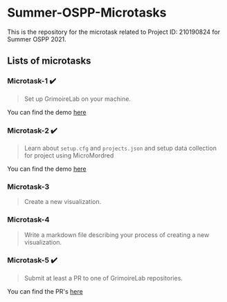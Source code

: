 # Summer-OSPP-Microtasks

This is the repository for the microtask related to Project ID: 210190824 for Summer OSPP 2021.

## Lists of microtasks

### Microtask-1 :heavy_check_mark:

<blockquote>
Set up GrimoireLab on your machine.
</blockquote>

You can find the demo [here](https://github.com/VSevagen/Summer-OSPP-Microtasks/tree/main/microtask-1)

### Microtask-2 :heavy_check_mark:

<blockquote>
Learn about <code>setup.cfg</code> and <code>projects.json</code> and setup data collection for project using MicroMordred
</blockquote>

You can find the demo [here](https://github.com/VSevagen/Summer-OSPP-Microtasks/tree/main/microtask-2)

### Microtask-3

<blockquote>
Create a new visualization.
</blockquote>

### Microtask-4

<blockquote>
Write a markdown file describing your process of creating a new visualization.
</blockquote>

### Microtask-5 :heavy_check_mark:

<blockquote>
Submit at least a PR to one of GrimoireLab repositories.
</blockquote>

You can find the PR's [here](https://github.com/VSevagen/Summer-OSPP-Microtasks/tree/main/microtask-5)
